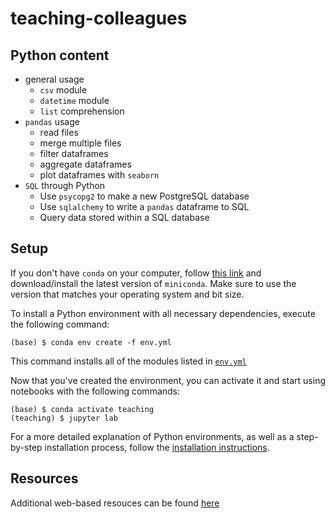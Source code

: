 # teaching-colleagues

## Python content
- general usage
    - `csv` module
    - `datetime` module
    - `list` comprehension
- `pandas` usage
    - read files
    - merge multiple files
    - filter dataframes
    - aggregate dataframes
    - plot dataframes with `seaborn`
- `SQL` through Python
    - Use `psycopg2` to make a new PostgreSQL database
    - Use `sqlalchemy` to write a `pandas` dataframe to SQL
    - Query data stored within a SQL database


## Setup

If you don't have `conda` on your computer, follow [this link](https://docs.conda.io/en/latest/miniconda.html)
and download/install the latest version of `miniconda`.
Make sure to use the version that matches your operating system and bit size.

To install a Python environment with all necessary dependencies, execute the following command:

```shell script
(base) $ conda env create -f env.yml
```

This command installs all of the modules listed in [`env.yml`](env.yml)

Now that you've created the environment, you can activate it and start using notebooks with the following commands:

``` shell script
(base) $ conda activate teaching
(teaching) $ jupyter lab
```

For a more detailed explanation of Python environments, as well as a 
step-by-step installation process, follow the [installation instructions](documentation/installation.md).

## Resources
Additional web-based resouces can be found [here](documentation/resources.md)